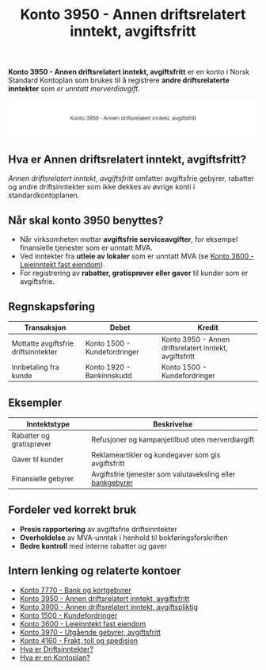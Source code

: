 ﻿---
title: "Konto 3950 - Annen driftsrelatert inntekt, avgiftsfritt"
seoTitle: "3950-annen-driftsrelatert-inntekt-avgiftsfritt"
description: '**Konto 3950 - Annen driftsrelatert inntekt, avgiftsfritt** er en konto i Norsk Standard Kontoplan som brukes til å registrere **andre driftsrelaterte inntekte...'
---

**Konto 3950 - Annen driftsrelatert inntekt, avgiftsfritt** er en konto i Norsk Standard Kontoplan som brukes til å registrere **andre driftsrelaterte inntekter** som *er unntatt merverdiavgift*.

![Illustrasjon av konto 3950 Annen driftsrelatert inntekt, avgiftsfritt](3950-annen-driftsrelatert-inntekt-avgiftsfritt-image.svg)

## Hva er Annen driftsrelatert inntekt, avgiftsfritt?

*Annen driftsrelatert inntekt, avgiftsfritt* omfatter avgiftsfrie gebyrer, rabatter og andre driftsinntekter som ikke dekkes av øvrige konti i standardkontoplanen.

## Når skal konto 3950 benyttes?

* Når virksomheten mottar **avgiftsfrie serviceavgifter**, for eksempel finansielle tjenester som er unntatt MVA.
* Ved inntekter fra **utleie av lokaler** som er unntatt MVA (se [Konto 3600 - Leieinntekt fast eiendom](/blogs/kontoplan/3600-leieinntekt-fast-eiendom "Konto 3600 - Leieinntekt fast eiendom")).
* For registrering av **rabatter, gratisprøver eller gaver** til kunder som er avgiftsfrie.

## Regnskapsføring

| Transaksjon                         | Debet                        | Kredit                             |
|-------------------------------------|------------------------------|------------------------------------|
| Mottatte avgiftsfrie driftsinntekter| Konto 1500 - Kundefordringer | Konto 3950 - Annen driftsrelatert inntekt, avgiftsfritt |
| Innbetaling fra kunde               | Konto 1920 - Bankinnskudd    | Konto 1500 - Kundefordringer        |

## Eksempler

| Inntektstype              | Beskrivelse                                           |
|---------------------------|-------------------------------------------------------|
| Rabatter og gratisprøver  | Refusjoner og kampanjetilbud uten merverdiavgift      |
| Gaver til kunder          | Reklameartikler og kundegaver som gis avgiftsfritt    |
| Finansielle gebyrer       | Avgiftsfrie tjenester som valutaveksling eller [bankgebyrer](/blogs/kontoplan/7770-bank-og-kortgebyrer "Konto 7770 - Bank og kortgebyrer") |

## Fordeler ved korrekt bruk

* **Presis rapportering** av avgiftsfrie driftsinntekter
* **Overholdelse** av MVA-unntak i henhold til bokføringsforskriften
* **Bedre kontroll** med interne rabatter og gaver

## Intern lenking og relaterte kontoer

* [Konto 7770 - Bank og kortgebyrer](/blogs/kontoplan/7770-bank-og-kortgebyrer "Konto 7770 - Bank og kortgebyrer")
* [Konto 3950 - Annen driftsrelatert inntekt, avgiftsfritt](/blogs/kontoplan/3950-annen-driftsrelatert-inntekt-avgiftsfritt "Konto 3950 - Annen driftsrelatert inntekt, avgiftsfritt")
* [Konto 3900 - Annen driftsrelatert inntekt, avgiftspliktig](/blogs/kontoplan/3900-annen-driftsrelatert-inntekt-avgiftspliktig "Konto 3900 - Annen driftsrelatert inntekt, avgiftspliktig")
* [Konto 1500 - Kundefordringer](/blogs/kontoplan/1500-kundefordringer "Konto 1500 - Kundefordringer")
* [Konto 3600 - Leieinntekt fast eiendom](/blogs/kontoplan/3600-leieinntekt-fast-eiendom "Konto 3600 - Leieinntekt fast eiendom")
* [Konto 3970 - Utgående gebyrer, avgiftsfritt](/blogs/kontoplan/3970-utgaende-gebyrer-avgiftsfritt "Konto 3970 - Utgående gebyrer, avgiftsfritt")
* [Konto 4160 - Frakt, toll og spedisjon](/blogs/kontoplan/4160-frakt-toll-og-spedisjon "Konto 4160 - Frakt, toll og spedisjon")
* [Hva er Driftsinntekter?](/blogs/regnskap/hva-er-driftsinntekter "Hva er Driftsinntekter? Komplett Guide til Driftsinntekter i Regnskap")
* [Hva er en Kontoplan?](/blogs/regnskap/hva-er-kontoplan "Hva er en Kontoplan? Komplett Guide til Kontoplaner i Norsk Regnskap")






